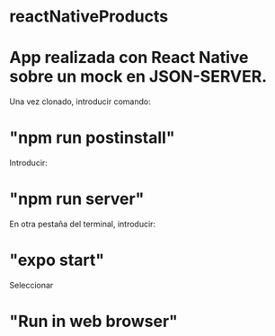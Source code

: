 # reactNativeProducts
# App realizada con React Native sobre un mock en JSON-SERVER.
 Una vez clonado, introducir comando:
# "npm run postinstall"
Introducir:
# "npm run server"
En otra pestaña del terminal, introducir:
# "expo start"
 Seleccionar 
 # "Run in web browser"
